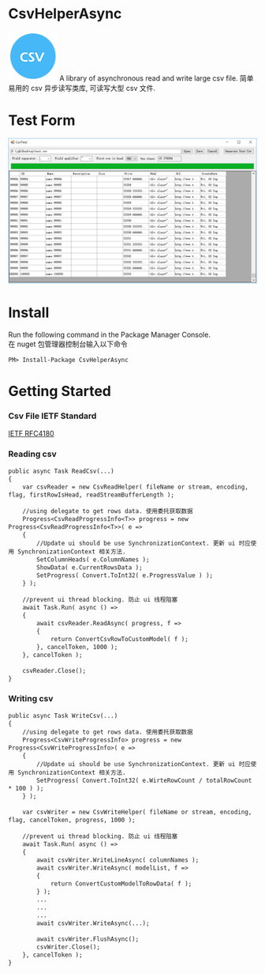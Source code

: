 # CsvHelperAsync
<img src="https://raw.githubusercontent.com/jgh004/CsvHelperAsync/master/SolutionItems/logo.png" />  
  A library of asynchronous read and write large csv file.  
  简单易用的 csv 异步读写类库, 可读写大型 csv 文件. 

# Test Form
![实现效果](https://raw.githubusercontent.com/jgh004/CsvHelperAsync/master/SolutionItems/test.png)

# Install

Run the following command in the Package Manager Console.  
在 nuget 包管理器控制台输入以下命令

    PM> Install-Package CsvHelperAsync

# Getting Started

### Csv File IETF Standard
[IETF RFC4180](https://tools.ietf.org/html/rfc4180)

### Reading csv
    public async Task ReadCsv(...)
    {
        var csvReader = new CsvReadHelper( fileName or stream, encoding, flag, firstRowIsHead, readStreamBufferLength );
        
        //using delegate to get rows data. 使用委托获取数据
        Progress<CsvReadProgressInfo<T>> progress = new Progress<CsvReadProgressInfo<T>>( e =>
        {
            //Update ui should be use SynchronizationContext. 更新 ui 时应使用 SynchronizationContext 相关方法.
            SetColumnHeads( e.ColumnNames );
            ShowData( e.CurrentRowsData );
            SetProgress( Convert.ToInt32( e.ProgressValue ) );
        } );
        
        //prevent ui thread blocking. 防止 ui 线程阻塞
        await Task.Run( async () =>
        {
            await csvReader.ReadAsync( progress, f =>
            {
                return ConvertCsvRowToCustomModel( f );
            }, cancelToken, 1000 );
        }, cancelToken );
        
        csvReader.Close();
    }
    
### Writing csv
    public async Task WriteCsv(...)
    {
        //using delegate to get rows data. 使用委托获取数据
        Progress<CsvWriteProgressInfo> progress = new Progress<CsvWriteProgressInfo>( e =>
        {
            //Update ui should be use SynchronizationContext. 更新 ui 时应使用 SynchronizationContext 相关方法.
            SetProgress( Convert.ToInt32( e.WirteRowCount / totalRowCount * 100 ) );
        } );
        
        var csvWriter = new CsvWriteHelper( fileName or stream, encoding, flag, cancelToken, progress, 1000 );
        
        //prevent ui thread blocking. 防止 ui 线程阻塞
        await Task.Run( async () =>
        {
            await csvWriter.WriteLineAsync( columnNames );
            await csvWriter.WriteAsync( modelList, f =>
            {
                return ConvertCustomModelToRowData( f );
            } );
            ...
            ...
            ...
            await csvWriter.WriteAsync(...);

            await csvWriter.FlushAsync();
            csvWriter.Close();
        }, cancelToken );
    }
